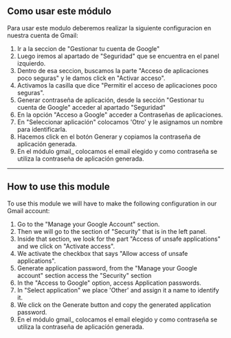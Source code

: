## Como usar este módulo
Para usar este modulo deberemos realizar la siguiente configuracion en nuestra cuenta de Gmail:
1. Ir a la seccion de "Gestionar tu cuenta de Google"
2. Luego iremos al apartado de "Seguridad" que se encuentra en el panel izquierdo.
3. Dentro de esa seccion, buscamos la parte "Acceso de aplicaciones poco seguras" y le damos click en "Activar acceso".
4. Activamos la casilla que dice "Permitir el acceso de aplicaciones poco seguras".
5. Generar contraseña de aplicación, desde la sección "Gestionar tu cuenta de Google" acceder al apartado "Seguridad"
6. En la opción "Acceso a Google" acceder a Contraseñas de aplicaciones.
7. En "Seleccionar aplicación" colocamos 'Otro' y le asignamos un nombre para identificarla.
8. Hacemos click en el botón Generar y copiamos la contraseña de aplicación generada.
9. En el módulo gmail_ colocamos el email elegido y como contraseña se utiliza la contraseña de aplicación generada.

----------------------------------------------------------------------------------------------------

## How to use this module
To use this module we will have to make the following configuration in our Gmail account:
1. Go to the "Manage your Google Account" section.
2. Then we will go to the section of "Security" that is in the left panel.
3. Inside that section, we look for the part "Access of unsafe applications" and we click on "Activate access".
4. We activate the checkbox that says "Allow access of unsafe applications".
5. Generate application password, from the "Manage your Google account" section access the "Security" section
6. In the "Access to Google" option, access Application passwords.
7. In "Select application" we place 'Other' and assign it a name to identify it.
8. We click on the Generate button and copy the generated application password.
9. En el módulo gmail_ colocamos el email elegido y como contraseña se utiliza la contraseña de aplicación generada.
